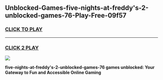 
## Unblocked-Games-five-nights-at-freddy's-2-unblocked-games-76-Play-Free-09f57
<h3>
<a href="https://premium76.site?title=five-nights-at-freddy's-2-unblocked-games-76&ref=09A">CLICK TO PLAY</a></h3>
<hr>

<h3>
<a href="https://premium76.site?title=five-nights-at-freddy's-2-unblocked-games-76&ref=09A">CLICK 2 PLAY</a>
  
</h3>

<a href="https://premium76.site?title=five-nights-at-freddy's-2-unblocked-games-76&ref=09A"><img src="https://clearcache.store/games.png"></a>


**five-nights-at-freddy's-2-unblocked-games-76 games unblocked: Your Gateway to Fun and Accessible Online Gaming**
